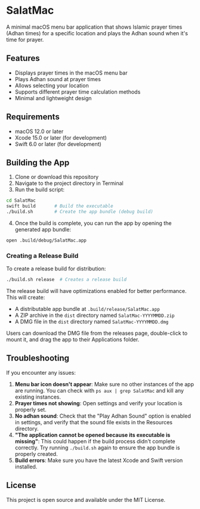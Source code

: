 # SalatMac

A minimal macOS menu bar application that shows Islamic prayer times (Adhan times) for a specific location and plays the Adhan sound when it's time for prayer.

## Features

- Displays prayer times in the macOS menu bar
- Plays Adhan sound at prayer times
- Allows selecting your location
- Supports different prayer time calculation methods
- Minimal and lightweight design

## Requirements

- macOS 12.0 or later
- Xcode 15.0 or later (for development)
- Swift 6.0 or later (for development)

## Building the App

1. Clone or download this repository
2. Navigate to the project directory in Terminal
3. Run the build script:

```bash
cd SalatMac
swift build       # Build the executable
./build.sh        # Create the app bundle (debug build)
```

4. Once the build is complete, you can run the app by opening the generated app bundle:

```bash
open .build/debug/SalatMac.app
```

### Creating a Release Build

To create a release build for distribution:

```bash
./build.sh release  # Creates a release build
```

The release build will have optimizations enabled for better performance. This will create:
- A distributable app bundle at `.build/release/SalatMac.app`
- A ZIP archive in the `dist` directory named `SalatMac-YYYYMMDD.zip`
- A DMG file in the `dist` directory named `SalatMac-YYYYMMDD.dmg`

Users can download the DMG file from the releases page, double-click to mount it, and drag the app to their Applications folder.

## Troubleshooting

If you encounter any issues:

1. **Menu bar icon doesn't appear**: Make sure no other instances of the app are running. You can check with `ps aux | grep SalatMac` and kill any existing instances.
2. **Prayer times not showing**: Open settings and verify your location is properly set.
3. **No adhan sound**: Check that the "Play Adhan Sound" option is enabled in settings, and verify that the sound file exists in the Resources directory.
4. **"The application cannot be opened because its executable is missing"**: This could happen if the build process didn't complete correctly. Try running `./build.sh` again to ensure the app bundle is properly created.
5. **Build errors**: Make sure you have the latest Xcode and Swift version installed.

## License

This project is open source and available under the MIT License.

